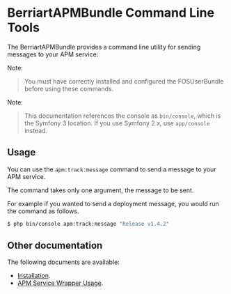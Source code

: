 # BerriartAPMBundle Command Line Tools

The BerriartAPMBundle provides a command line utility for sending messages to your
APM service:

Note:

> You must have correctly installed and configured the FOSUserBundle before
> using these commands.

Note:

> This documentation references the console as `bin/console`, which is
> the Symfony 3 location. If you use Symfony 2.x, use `app/console` instead.

## Usage

You can use the `apm:track:message` command to send a message to your APM
service.

The command takes only one argument, the message to be sent.

For example if you wanted to send a deployment message, you would run the command as follows.

```bash
$ php bin/console apm:track:message "Release v1.4.2"
```

## Other documentation

The following documents are available:

- [Installation](installation.md).
- [APM Service Wrapper Usage](client_usage.md).
